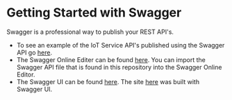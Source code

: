 **Getting Started with Swagger**
==================
Swagger is a professional way to publish your REST API's.

 - To see an example of the IoT Service API's published using the Swagger API go [here](https://markreha.github.io/cloudworkshop/sdk/docs/swagger/site/index.html).
 - The Swagger Online Editer can be found [here](http://editor.swagger.io). You can import the Swagger API file that is found in this repository into the Swagger Online Editor.
 - The Swagger UI can be found [here](https://swagger.io/swagger-ui/). The site [here](https://markreha.github.io/cloudworkshop/sdk/docs/swagger/site/index.html) was built with Swagger UI.
